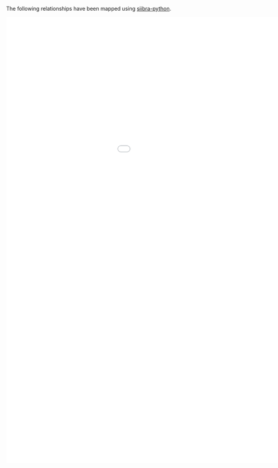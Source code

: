 The following relationships have been mapped using [siibra-python](https://github.com/FZJ-INM1-BDA/siibra-python).

<iframe src="vep_julichbrain_mni152.html"
    sandbox="allow-same-origin allow-scripts"
    width="1200"
    height="1200"
    scrolling="no"
    seamless="seamless"
    frameborder="0">
</iframe>
